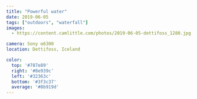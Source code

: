 ```yaml
---
title: "Powerful water"
date: 2019-06-05
tags: ["outdoors", "waterfall"]
images:
  - https://content.camlittle.com/photos/2019-06-05-dettifoss_1280.jpg

camera: Sony α6300
location: Dettifoss, Iceland

color:
  top: '#787e89'
  right: '#8e939c'
  left: '#32363c'
  bottom: '#3f3c37'
  average: '#8b919d'
---
```

